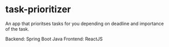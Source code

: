 # task-prioritizer

An app that prioritses tasks for you depending on deadline and importance of the task.

Backend: Spring Boot Java
Frontend:  ReactJS



